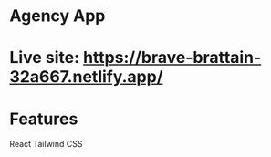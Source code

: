 # Agency App

# Live site: https://brave-brattain-32a667.netlify.app/

# Features
React
Tailwind CSS